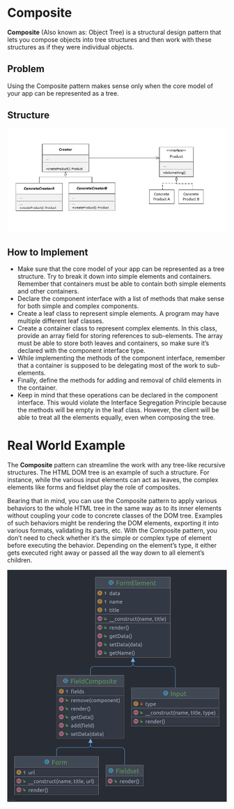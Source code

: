 # Composite

**Composite** (Also known as: Object Tree) is a structural design pattern that lets you compose objects into tree
structures and then work with these structures as if they were individual objects.

## Problem

Using the Composite pattern makes sense only when the core model of your app can be represented as a tree.

## Structure

<img src="assets/scheme.jpg" alt="Composite"/>

## How to Implement

- Make sure that the core model of your app can be represented as a tree structure. Try to break it down into simple
  elements and containers. Remember that containers must be able to contain both simple elements and other containers.
- Declare the component interface with a list of methods that make sense for both simple and complex components.
- Create a leaf class to represent simple elements. A program may have multiple different leaf classes.
- Create a container class to represent complex elements. In this class, provide an array field for storing references
  to sub-elements. The array must be able to store both leaves and containers, so make sure it’s declared with the
  component interface type.
- While implementing the methods of the component interface, remember that a container is supposed to be delegating most
  of the work to sub-elements.
- Finally, define the methods for adding and removal of child elements in the container.
- Keep in mind that these operations can be declared in the component interface. This would violate the Interface
  Segregation Principle because the methods will be empty in the leaf class. However, the client will be able to treat
  all the elements equally, even when composing the tree.

# Real World Example

The **Composite** pattern can streamline the work with any tree-like recursive structures. The HTML DOM tree is an
example of such a structure. For instance, while the various input elements can act as leaves, the complex elements like
forms and fieldset play the role of composites.

Bearing that in mind, you can use the Composite pattern to apply various behaviors to the whole HTML tree in the same
way as to its inner elements without coupling your code to concrete classes of the DOM tree. Examples of such behaviors
might be rendering the DOM elements, exporting it into various formats, validating its parts, etc. With the Composite
pattern, you don’t need to check whether it’s the simple or complex type of element before executing the behavior.
Depending on the element’s type, it either gets executed right away or passed all the way down to all element’s
children.

<img src="assets/uml.png" alt="Composite Example"/>
